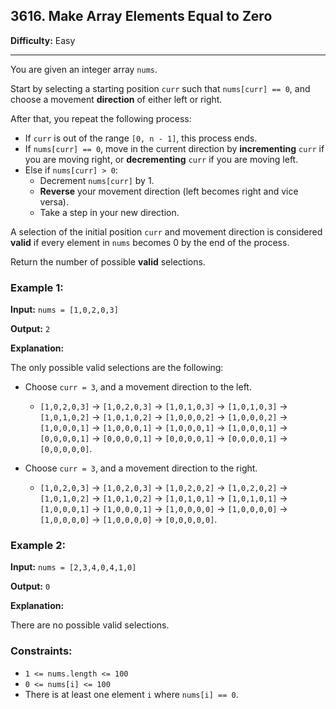 ## 3616. Make Array Elements Equal to Zero

**Difficulty:** Easy

---

You are given an integer array `nums`.

Start by selecting a starting position `curr` such that `nums[curr] == 0`, and choose a movement **direction** of either left or right.

After that, you repeat the following process:

- If `curr` is out of the range `[0, n - 1]`, this process ends.
- If `nums[curr] == 0`, move in the current direction by **incrementing** `curr` if you are moving right, or **decrementing** `curr` if you are moving left.
- Else if `nums[curr] > 0`:
    - Decrement `nums[curr]` by 1.
    - **Reverse** your movement direction (left becomes right and vice versa).
    - Take a step in your new direction.

A selection of the initial position `curr` and movement direction is considered **valid** if every element in `nums` becomes 0 by the end of the process.

Return the number of possible **valid** selections.

### Example 1:

**Input:** `nums = [1,0,2,0,3]`

**Output:** `2`

**Explanation:**

The only possible valid selections are the following:

- Choose `curr = 3`, and a movement direction to the left.
    - `[1,0,2,0,3]` → `[1,0,2,0,3]` → `[1,0,1,0,3]` → `[1,0,1,0,3]` → `[1,0,1,0,2]` → `[1,0,1,0,2]` → `[1,0,0,0,2]` → `[1,0,0,0,2]` → `[1,0,0,0,1]` → `[1,0,0,0,1]` → `[1,0,0,0,1]` → `[1,0,0,0,1]` → `[0,0,0,0,1]` → `[0,0,0,0,1]` → `[0,0,0,0,1]` → `[0,0,0,0,1]` → `[0,0,0,0,0]`.

- Choose `curr = 3`, and a movement direction to the right.
    - `[1,0,2,0,3]` → `[1,0,2,0,3]` → `[1,0,2,0,2]` → `[1,0,2,0,2]` → `[1,0,1,0,2]` → `[1,0,1,0,2]` → `[1,0,1,0,1]` → `[1,0,1,0,1]` → `[1,0,0,0,1]` → `[1,0,0,0,1]` → `[1,0,0,0,0]` → `[1,0,0,0,0]` → `[1,0,0,0,0]` → `[1,0,0,0,0]` → `[0,0,0,0,0]`.

### Example 2:

**Input:** `nums = [2,3,4,0,4,1,0]`

**Output:** `0`

**Explanation:**

There are no possible valid selections.

### Constraints:

- `1 <= nums.length <= 100`
- `0 <= nums[i] <= 100`
- There is at least one element `i` where `nums[i] == 0`.
